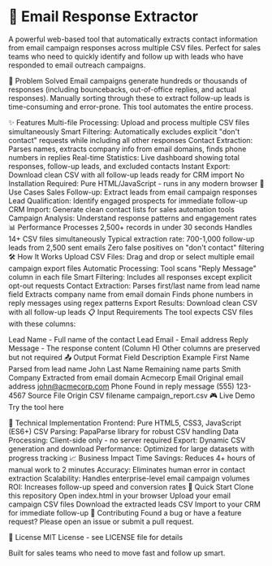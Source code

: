 # 📧 Email Response Extractor

A powerful web-based tool that automatically extracts contact information from email campaign responses across multiple CSV files. Perfect for sales teams who need to quickly identify and follow up with leads who have responded to email outreach campaigns.

🎯 Problem Solved
Email campaigns generate hundreds or thousands of responses (including bouncebacks, out-of-office replies, and actual responses). Manually sorting through these to extract follow-up leads is time-consuming and error-prone. This tool automates the entire process.

✨ Features
Multi-file Processing: Upload and process multiple CSV files simultaneously
Smart Filtering: Automatically excludes explicit "don't contact" requests while including all other responses
Contact Extraction: Parses names, extracts company info from email domains, finds phone numbers in replies
Real-time Statistics: Live dashboard showing total responses, follow-up leads, and excluded contacts
Instant Export: Download clean CSV with all follow-up leads ready for CRM import
No Installation Required: Pure HTML/JavaScript - runs in any modern browser
🚀 Use Cases
Sales Follow-up: Extract leads from email campaign responses
Lead Qualification: Identify engaged prospects for immediate follow-up
CRM Import: Generate clean contact lists for sales automation tools
Campaign Analysis: Understand response patterns and engagement rates
📊 Performance
Processes 2,500+ records in under 30 seconds
Handles 14+ CSV files simultaneously
Typical extraction rate: 700-1,000 follow-up leads from 2,500 sent emails
Zero false positives on "don't contact" filtering
🛠️ How It Works
Upload CSV Files: Drag and drop or select multiple email campaign export files
Automatic Processing: Tool scans "Reply Message" column in each file
Smart Filtering: Includes all responses except explicit opt-out requests
Contact Extraction:
Parses first/last name from lead name field
Extracts company name from email domain
Finds phone numbers in reply messages using regex patterns
Export Results: Download clean CSV with all follow-up leads
📋 Input Requirements
The tool expects CSV files with these columns:

Lead Name - Full name of the contact
Lead Email - Email address
Reply Message - The response content (Column H)
Other columns are preserved but not required
📤 Output Format
Field	Description	Example
First Name	Parsed from lead name	John
Last Name	Remaining name parts	Smith
Company	Extracted from email domain	Acmecorp
Email	Original email address	john@acmecorp.com
Phone	Found in reply message	(555) 123-4567
Source File	Origin CSV filename	campaign_report.csv
🎮 Live Demo
Try the tool here

🔧 Technical Implementation
Frontend: Pure HTML5, CSS3, JavaScript (ES6+)
CSV Parsing: PapaParse library for robust CSV handling
Data Processing: Client-side only - no server required
Export: Dynamic CSV generation and download
Performance: Optimized for large datasets with progress tracking
📈 Business Impact
Time Savings: Reduces 4+ hours of manual work to 2 minutes
Accuracy: Eliminates human error in contact extraction
Scalability: Handles enterprise-level email campaign volumes
ROI: Increases follow-up speed and conversion rates
🚀 Quick Start
Clone this repository
Open index.html in your browser
Upload your email campaign CSV files
Download the extracted leads CSV
Import to your CRM for immediate follow-up
🤝 Contributing
Found a bug or have a feature request? Please open an issue or submit a pull request.

📜 License
MIT License - see LICENSE file for details

Built for sales teams who need to move fast and follow up smart.

